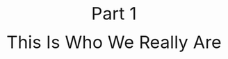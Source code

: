 <h1 style="display:none">Part 1 - This Is Who We Really Are</h1>
<br/><br/><br/><br/><br/><br/>

<center><span style="font-size:40px">Part 1</span><br/><br/>
<span style="font-size:40px">This Is Who We Really Are</span></center>

<div style="break-after:page"></div>